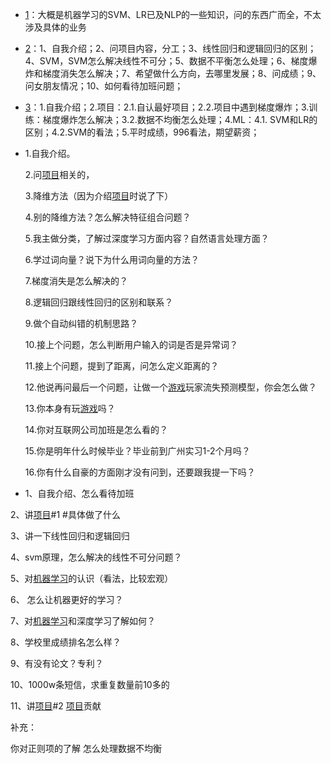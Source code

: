 - [1](https://www.nowcoder.com/discuss/349454)：大概是机器学习的SVM、LR已及NLP的一些知识，问的东西广而全，不太涉及具体的业务

- [2](https://www.nowcoder.com/discuss/208550)：1、自我介绍；2、问项目内容，分工；3、线性回归和逻辑回归的区别；4、SVM，SVM怎么解决线性不可分；5、数据不平衡怎么处理；6、梯度爆炸和梯度消失怎么解决；7、希望做什么方向，去哪里发展；8、问成绩；9、问女朋友情况；10、如何看待加班问题；

- [3](https://www.nowcoder.com/discuss/209251)：1.自我介绍；2.项目：2.1.自认最好项目；2.2.项目中遇到梯度爆炸；3.训练：梯度爆炸怎么解决；3.2.数据不均衡怎么处理；4.ML：4.1. SVM和LR的区别；4.2.SVM的看法；5.平时成绩，996看法，期望薪资；

- 1.自我介绍。 

    2.问[项目]()相关的， 

    3.降维方法（因为介绍[项目]()时说了下） 

    4.别的降维方法？怎么解决特征组合问题？ 

    5.我主做分类，了解过深度学习方面内容？自然语言处理方面？ 

    6.学过词向量？说下为什么用词向量的方法？ 

    7.梯度消失是怎么解决的？ 

    8.逻辑回归跟线性回归的区别和联系？ 

    9.做个自动纠错的机制思路？ 

    10.接上个问题，怎么判断用户输入的词是否是异常词？ 

    11.接上个问题，提到了距离，问怎么定义距离的？ 

    12.他说再问最后一个问题，让做一个[游戏]()玩家流失预测模型，你会怎么做？ 

    13.你本身有玩[游戏]()吗？ 

    14.你对互联网公司加班是怎么看的？ 

    15.你是明年什么时候毕业？毕业前到广州实习1-2个月吗？ 

    16.你有什么自豪的方面刚才没有问到，还要跟我提一下吗？

-  1、自我介绍、怎么看待加班 

  2、讲[项目]()#1 #具体做了什么 

  3、讲一下线性回归和逻辑回归 

  4、svm原理，怎么解决的线性不可分问题？ 

  5、对[机器学习]()的认识（看法，比较宏观） 

  6、 怎么让机器更好的学习？ 

  7、对[机器学习]()和深度学习了解如何？ 

  8、学校里成绩排名怎么样？ 

  9、有没有论文？专利？ 

  10、1000w条短信，求重复数量前10多的 

  11、讲[项目]()#2 [项目]()贡献 



  补充： 

  你对正则项的了解 
 怎么处理数据不均衡

